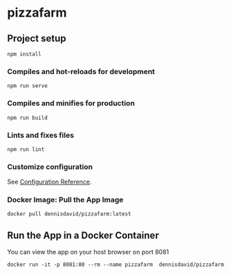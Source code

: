 # pizzafarm

## Project setup
```
npm install
```

### Compiles and hot-reloads for development
```
npm run serve
```

### Compiles and minifies for production
```
npm run build
```

### Lints and fixes files
```
npm run lint
```

### Customize configuration
See [Configuration Reference](https://cli.vuejs.org/config/).

### Docker Image: Pull the App Image 
```
docker pull dennisdavid/pizzafarm:latest
```
## Run the App in a Docker Container 
You can view the app on your host browser on port 8081
```
docker run -it -p 8081:80 --rm --name pizzafarm  dennisdavid/pizzafarm
```
